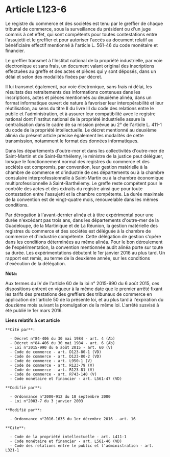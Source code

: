 # Article L123-6

Le registre du commerce et des sociétés est tenu par le greffier de chaque tribunal de commerce, sous la surveillance du
président ou d'un juge commis à cet effet, qui sont compétents pour toutes contestations entre l'assujetti et le greffier et
pour autoriser l'accès au document relatif au bénéficiaire effectif mentionné à l'article L. 561-46 du code monétaire et
financier. 

Le greffier transmet à l'Institut national de la propriété industrielle, par voie électronique et sans frais, un document
valant original des inscriptions effectuées au greffe et des actes et pièces qui y sont déposés, dans un délai et selon des
modalités fixées par décret. 

Il lui transmet également, par voie électronique, sans frais ni délai, les résultats des retraitements des informations
contenues dans les inscriptions, actes et pièces mentionnés au deuxième alinéa, dans un format informatique ouvert de nature
à favoriser leur interopérabilité et leur réutilisation, au sens du titre II du livre III du code des relations entre le
public et l'administration, et à assurer leur compatibilité avec le registre national dont l'Institut national de la
propriété industrielle assure la centralisation dans le cadre de sa mission prévue au 2° de l'article L. 411-1 du code de la
propriété intellectuelle. Le décret mentionné au deuxième alinéa du présent article précise également les modalités de cette
transmission, notamment le format des données informatiques. 

Dans les départements d'outre-mer et dans les collectivités d'outre-mer de Saint-Martin et de Saint-Barthélemy, le ministre
de la justice peut déléguer, lorsque le fonctionnement normal des registres du commerce et des sociétés est compromis, par
convention, leur gestion matérielle à la chambre de commerce et d'industrie de ces départements ou à la chambre consulaire
interprofessionnelle à Saint-Martin ou à la chambre économique multiprofessionnelle à Saint-Barthélemy. Le greffe reste
compétent pour le contrôle des actes et des extraits du registre ainsi que pour toute contestation entre l'assujetti et la
chambre compétente. La durée maximale de la convention est de vingt-quatre mois, renouvelable dans les mêmes conditions. 

Par dérogation à l'avant-dernier alinéa et à titre expérimental pour une durée n'excédant pas trois ans, dans les
départements d'outre-mer de la Guadeloupe, de la Martinique et de La Réunion, la gestion matérielle des registres du commerce
et des sociétés est déléguée à la chambre de commerce et d'industrie compétente. Cette délégation de gestion s'opère dans les
conditions déterminées au même alinéa. Pour le bon déroulement de l'expérimentation, la convention mentionnée audit alinéa
porte sur toute sa durée. Les expérimentations débutent le 1er janvier 2016 au plus tard. Un rapport est remis, au terme de
la deuxième année, sur les conditions d'exécution de la délégation.

**Nota:**

Aux termes du IV de l'article 60 de la loi n° 2015-990 du 6 août 2015, ces dispositions entrent en vigueur à la même date que
le premier arrêté fixant les tarifs des prestations des greffiers des tribunaux de commerce en application de l'article 50 de
la présente loi, et au plus tard à l'expiration du douzième mois suivant la promulgation de la même loi. L'arrêté susvisé à
été publié le 1er mars 2016.

**Liens relatifs à cet article**

	**Cité par**:

	  - Décret n°84-406 du 30 mai 1984 - art. 4 (Ab)
	  - Décret n°84-406 du 30 mai 1984 - art. 6 (Ab)
	  - Loi n°2015-990 du 6 août 2015 - art. 60 (V)
	  - Code de commerce - art. D123-80-1 (VD)
	  - Code de commerce - art. D123-80-2 (VD)
	  - Code de commerce - art. L950-1 (V)
	  - Code de commerce - art. R123-79 (V)
	  - Code de commerce - art. R123-81 (V)
	  - Code de commerce - art. R743-140 (V)
	  - Code monétaire et financier - art. L561-47 (VD)

	**Codifié par**:

	  - Ordonnance n°2000-912 du 18 septembre 2000
	  - Loi n°2003-7 du 3 janvier 2003

	**Modifié par**:

	  - Ordonnance n°2016-1635 du 1er décembre 2016 - art. 16

	**Cite**:

	  - Code de la propriété intellectuelle - art. L411-1
	  - Code monétaire et financier - art. L561-46 (VD)
	  - Code des relations entre le public et l'administration - art. L321-1

